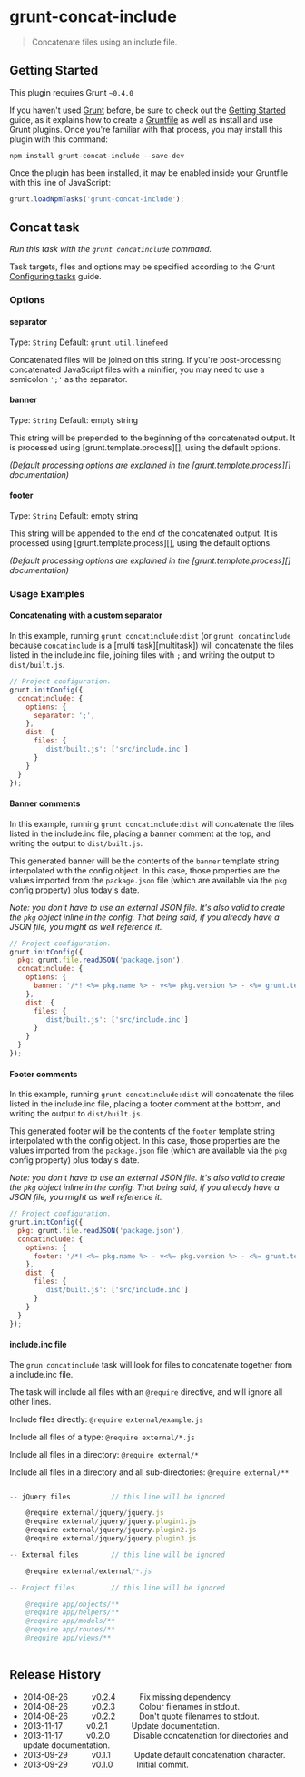 # grunt-concat-include

> Concatenate files using an include file.



## Getting Started
This plugin requires Grunt `~0.4.0`

If you haven't used [Grunt](http://gruntjs.com/) before, be sure to check out the [Getting Started](http://gruntjs.com/getting-started) guide, as it explains how to create a [Gruntfile](http://gruntjs.com/sample-gruntfile) as well as install and use Grunt plugins. Once you're familiar with that process, you may install this plugin with this command:

```shell
npm install grunt-concat-include --save-dev
```

Once the plugin has been installed, it may be enabled inside your Gruntfile with this line of JavaScript:

```js
grunt.loadNpmTasks('grunt-concat-include');
```




## Concat task
_Run this task with the `grunt concatinclude` command._

Task targets, files and options may be specified according to the Grunt [Configuring tasks](http://gruntjs.com/configuring-tasks) guide.

### Options

#### separator
Type: `String`
Default: `grunt.util.linefeed`

Concatenated files will be joined on this string. If you're post-processing concatenated JavaScript files with a minifier, you may need to use a semicolon `';'` as the separator.

#### banner
Type: `String`
Default: empty string

This string will be prepended to the beginning of the concatenated output. It is processed using [grunt.template.process][], using the default options.

_(Default processing options are explained in the [grunt.template.process][] documentation)_

#### footer
Type: `String`
Default: empty string

This string will be appended to the end of the concatenated output. It is processed using [grunt.template.process][], using the default options.

_(Default processing options are explained in the [grunt.template.process][] documentation)_

### Usage Examples

#### Concatenating with a custom separator

In this example, running `grunt concatinclude:dist` (or `grunt concatinclude` because `concatinclude` is a [multi task][multitask]) will concatenate the files listed in the include.inc file, joining files with `;` and writing the output to `dist/built.js`.

```js
// Project configuration.
grunt.initConfig({
  concatinclude: {
    options: {
      separator: ';',
    },
    dist: {
      files: {
      	'dist/built.js': ['src/include.inc']
      }
    }
  }
});
```

#### Banner comments

In this example, running `grunt concatinclude:dist` will concatenate the files listed in the include.inc file, placing a banner comment at the top, and writing the output to `dist/built.js`.

This generated banner will be the contents of the `banner` template string interpolated with the config object. In this case, those properties are the values imported from the `package.json` file (which are available via the `pkg` config property) plus today's date.

_Note: you don't have to use an external JSON file. It's also valid to create the `pkg` object inline in the config. That being said, if you already have a JSON file, you might as well reference it._

```js
// Project configuration.
grunt.initConfig({
  pkg: grunt.file.readJSON('package.json'),
  concatinclude: {
    options: {
      banner: '/*! <%= pkg.name %> - v<%= pkg.version %> - <%= grunt.template.today("yyyy-mm-dd") %> */'
    },
    dist: {
      files: {
      	'dist/built.js': ['src/include.inc']
      }
    }
  }
});
```

#### Footer comments

In this example, running `grunt concatinclude:dist` will concatenate the files listed in the include.inc file, placing a footer comment at the bottom, and writing the output to `dist/built.js`.

This generated footer will be the contents of the `footer` template string interpolated with the config object. In this case, those properties are the values imported from the `package.json` file (which are available via the `pkg` config property) plus today's date.

_Note: you don't have to use an external JSON file. It's also valid to create the `pkg` object inline in the config. That being said, if you already have a JSON file, you might as well reference it._

```js
// Project configuration.
grunt.initConfig({
  pkg: grunt.file.readJSON('package.json'),
  concatinclude: {
    options: {
      footer: '/*! <%= pkg.name %> - v<%= pkg.version %> - <%= grunt.template.today("yyyy-mm-dd") %> */'
    },
    dist: {
      files: {
      	'dist/built.js': ['src/include.inc']
      }
    }
  }
});
```

#### include.inc file

The `grun concatinclude` task will look for files to concatenate together from a include.inc file.

The task will include all files with an `@require` directive, and will ignore all other lines.

Include files directly: `@require external/example.js`

Include all files of a type: `@require external/*.js`

Include all files in a directory: `@require external/*`

Include all files in a directory and all sub-directories: `@require external/**`

```js

-- jQuery files			 // this line will be ignored

	@require external/jquery/jquery.js
	@require external/jquery/jquery.plugin1.js
	@require external/jquery/jquery.plugin2.js
	@require external/jquery/jquery.plugin3.js

-- External files		 // this line will be ignored

	@require external/external/*.js

-- Project files		 // this line will be ignored

	@require app/objects/**
	@require app/helpers/**
	@require app/models/**
	@require app/routes/**
	@require app/views/**
	
```

## Release History

 * 2014-08-26   v0.2.4   Fix missing dependency.
 * 2014-08-26   v0.2.3   Colour filenames in stdout.
 * 2014-08-26   v0.2.2   Don't quote filenames to stdout.
 * 2013-11-17   v0.2.1   Update documentation.
 * 2013-11-17   v0.2.0   Disable concatenation for directories and update documentation.
 * 2013-09-29   v0.1.1   Update default concatenation character.
 * 2013-09-29   v0.1.0   Initial commit.